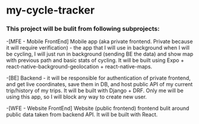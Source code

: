 # my-cycle-tracker

### This project will be bulit from following subprojects:

-[MFE - Mobile FrontEnd] Mobile app (aka private frontend. Private because it will require verification) - the app that I will use in background when I will be cycling, I will just run in background (sending BE the data) and show map with previous path and basic stats of cycling. It will be built using Expo + react-native-background-geolocation + react-native-maps.

-[BE] Backend - it will be responsible for authentication of private frontend, and get live coordinates, save them in DB, and host public API of my current trip/history of my trips. It will be built with Django + DRF. Only me will be using this app, so I will block any way to create new user.

-[WFE - Website FrontEnd] Website (public frontend) frontend bulit around public data taken from backend API. It will be built with React.
